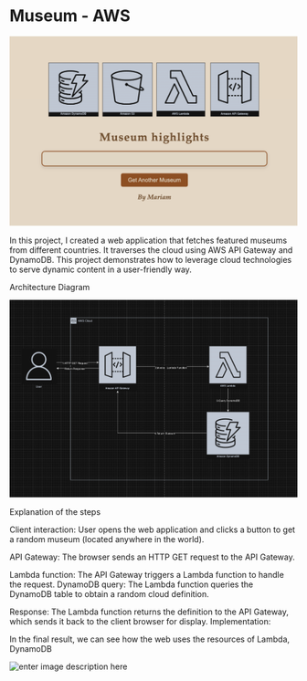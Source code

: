 # Museum - AWS

![portada](museum.png)

In this project, I created a web application that fetches featured museums from different countries. It traverses the cloud using AWS API Gateway and DynamoDB. This project demonstrates how to leverage cloud technologies to serve dynamic content in a user-friendly way. 


Architecture Diagram

![portada](Screenshot%202024-12-02%20at%2013.20.37.png)

Explanation of the steps

Client interaction: User opens the web application and clicks a button to get a random museum (located anywhere in the world).  

API Gateway: The browser sends an HTTP GET request to the API Gateway.

Lambda function: The API Gateway triggers a Lambda function to handle the request.
DynamoDB query: The Lambda function queries the DynamoDB table to obtain a random cloud definition.

Response: The Lambda function returns the definition to the API Gateway, which sends it back to the client browser for display.
Implementation:

In the final result, we can see how the web uses the resources of Lambda, DynamoDB


![enter image description here](Museum---AWS/video1803328522.gif)
